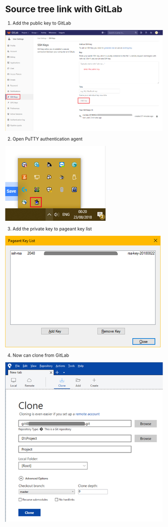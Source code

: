 # Source tree link with GitLab

1. Add the public key to GitLab

![](../.gitbook/assets/image%20%283%29.png)

2. Open PuTTY authentication agent

![](../.gitbook/assets/image%20%2894%29.png)

3. Add the private key to pageant key list

![](../.gitbook/assets/image%20%2819%29.png)

4. Now can clone from GitLab

![](../.gitbook/assets/image%20%2898%29.png)

